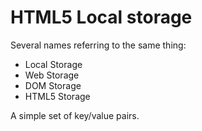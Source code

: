 # HTML5 Local storage


Several names referring to the same thing:


* Local Storage
* Web Storage
* DOM Storage
* HTML5 Storage


A simple set of key/value pairs.


